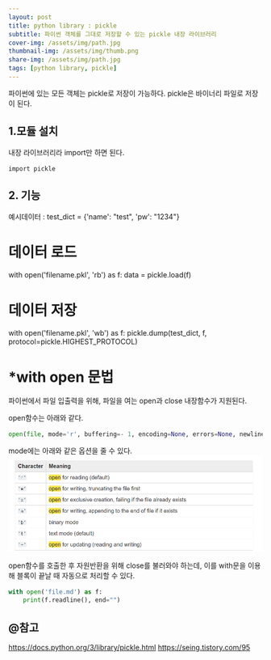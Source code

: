 ```yaml
---
layout: post
title: python library : pickle
subtitle: 파이썬 객체를 그대로 저장할 수 있는 pickle 내장 라이브러리
cover-img: /assets/img/path.jpg
thumbnail-img: /assets/img/thumb.png
share-img: /assets/img/path.jpg
tags: [python library, pickle]
---
```

파이썬에 있는 모든 객체는 pickle로 저장이 가능하다. pickle은 바이너리 파일로 저장이 된다.

## 1.모듈 설치
내장 라이브러리라 import만 하면 된다.
```
import pickle
```
## 2. 기능
예시데이터 : test_dict = {'name': "test", 'pw': "1234"}

# 데이터 로드
with open('filename.pkl', 'rb') as f:
	data = pickle.load(f)

# 데이터 저장
with open('filename.pkl', 'wb') as f:
	pickle.dump(test_dict, f, protocol=pickle.HIGHEST_PROTOCOL)
    
# *with open 문법
파이썬에서 파일 입출력을 위해, 파일을 여는 open과 close 내장함수가 지원된다.

open함수는 아래와 같다.
```python
open(file, mode='r', buffering=- 1, encoding=None, errors=None, newline=None, closefd=True, opener=None)
```
mode에는 아래와 같은 옵션을 줄 수 있다.
![img.png](../img.png)

open함수를 호출한 후 자원반환을 위해 close를 불러와야 하는데, 이를 with문을 이용해 블록이 끝날 때 자동으로 처리할 수 있다.
```python
with open('file.md') as f:
	print(f.readline(), end="")
```
## @참고
https://docs.python.org/3/library/pickle.html
https://seing.tistory.com/95


